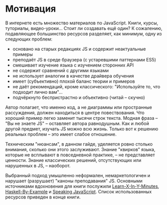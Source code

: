 # Мотивация

В интернете есть множество материалов по JavaScript. Книги, курсы, туториалы, видео-уроки...
Стоит ли создавать ещё один? К сожалению, подавляющее большинство ресурсов разделяет, как минимум,
одну из следующих проблем:

* основано на старых редакциях JS и содержит неактуальные примеры
* преподаёт JS в среде браузера (с устаревшими паттернами ES5)
* смешивает изучение языка с изучением сторонних API
* не содержит сравнений с другими языками
* не использует аналогии в качестве драйвера обучения
* имеет (субъективно) плохой баланс теории и примеров
* не даёт рекомендаций, кроме классического: "Используйте то, что подходит лично вам"...
* подчёркнуто беспристрастно и объективно (читай – скучно)

Автор полагает, что именно код, а не диаграммы или пространные рассуждения, должен находиться в центре повествования.
Что хороший пример легко заменит тысячи строк текста. Модная фраза – "Вы не знаете JS" –
оставляет автора равнодушным. Как и любой другой предмет, изучать JS можно всю жизнь. Только вот к решению реальных проблем –
это имеет слабое отношение.

Техническим "нюансам", в данном гайде, уделяется ровно столько внимания, сколько они этого заслуживают.
Знание "квирков" языка, которые не всплывают в повседневной практике, – не представляет ценности.
Знание классических решений, отсутствующих или нарушенных в JS, – наоборот.

Выбранный подход умышленно неформален, немаркетологичен и нарушает (разрушает) "каноны преподавания" JS.
Основными источниками вдохновения для книги послужили [Learn-X-In-Y-Minutes](https://learnxinyminutes.com), [Haskell-By-Example](https://lotz84.github.io/haskellbyexample/)
и [Speaking JavaScript](speakingjs.com/es5/index.html). Список использованных ресурсов
приведен в конце книги.
